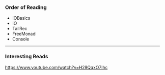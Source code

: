 ### Order of Reading
* IOBasics
* IO
* TailRec
* FreeMonad
* Console
---------------
### Interesting Reads
https://www.youtube.com/watch?v=H28QqxO7Ihc